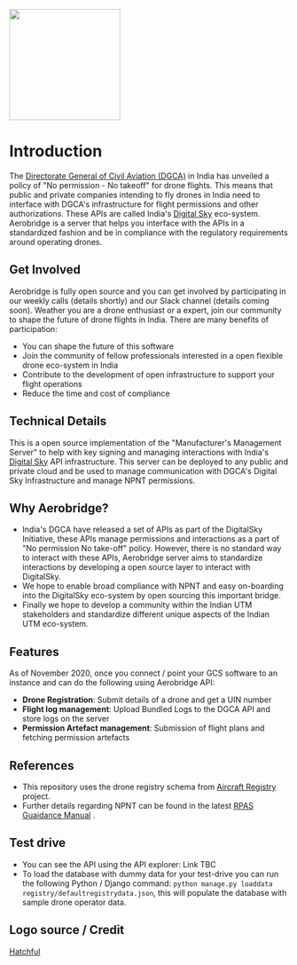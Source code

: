 <img src="https://i.imgur.com/88pvVBP.png" height="200">

# Introduction

The [Directorate General of Civil Aviation (DGCA)](https://dgca.gov.in/digigov-portal/) in India has unveiled a policy of "No permission - No takeoff" for drone flights. This means that public and private companies intending to fly drones in India need to interface with DGCA's infrastructure for flight permissions and other authorizations. These APIs are called India's [Digital Sky](https://digitalsky.dgca.gov.in/) eco-system. Aerobridge is a server that helps you interface with the APIs in a standardized fashion and be in compliance with the regulatory requirements around operating drones.

## Get Involved

Aerobridge is fully open source and you can get involved by participating in our weekly calls (details shortly) and our Slack channel (details coming soon). Weather you are a drone enthusiast or a expert, join our community to shape the future of drone flights in India. There are many benefits of participation:

- You can shape the future of this software
- Join the community of fellow professionals interested in a open flexible drone eco-system in India
- Contribute to the development of open infrastructure to support your flight operations 
- Reduce the time and cost of compliance

## Technical Details

This is a open source implementation of the "Manufacturer's Management Server" to help with key signing and managing interactions with India's [Digital Sky](https://digitalsky.dgca.gov.in/) API infrastructure. This server can be deployed to any public and private cloud and be used to manage communication with DGCA's Digital Sky Infrastructure and manage NPNT permissions.

## Why Aerobridge?

- India's DGCA have released a set of APIs as part of the DigitalSky Initiative, these APIs manage permissions and interactions as a part of "No permission No take-off" policy. However, there is no standard way to interact with these APIs, Aerobridge server aims to standardize interactions by developing a open source layer to interact with DigitalSky.
- We hope to enable broad compliance with NPNT and easy on-boarding into the DigitalSky eco-system by open sourcing this important bridge.
- Finally we hope to develop a community within the Indian UTM stakeholders and standardize different unique aspects of the Indian UTM eco-system.

## Features

As of November 2020, once you connect / point your GCS software to an instance and can do the following using Aerobridge API:
- __Drone Registration__: Submit details of a drone and get a UIN number 
- __Flight log management__: Upload Bundled Logs to the DGCA API and store logs on the server
- __Permission Artefact management__: Submission of flight plans and fetching permission artefacts

## References

- This repository uses the drone registry schema from [Aircraft Registry](https://aircraftregistry.herokuapp.com) project.
- Further details regarding NPNT can be found in the latest [RPAS Guaidance Manual](https://public-prd-dgca.s3.ap-south-1.amazonaws.com/InventoryList/headerblock/drones/DGCA%20RPAS%20Guidance%20Manual.pdf) .

## Test drive

- You can see the API using the API explorer: Link TBC
- To load the database with dummy data for your test-drive you can run the following Python / Django command: `python manage.py loaddata registry/defaultregistrydata.json`, this will populate the database with sample drone operator data. 

## Logo source / Credit

[Hatchful](https://hatchful.shopify.com/)